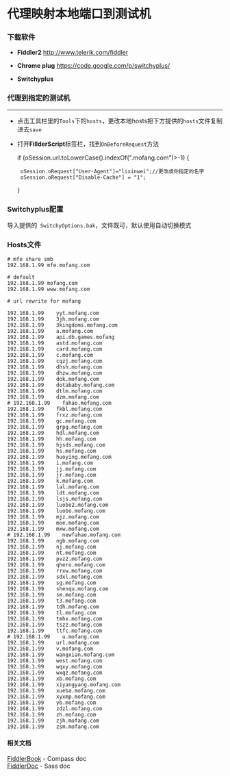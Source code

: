 代理映射本地端口到测试机
=========

### 下载软件

  - **Fiddler2** http://www.telerik.com/fiddler
  
  - **Chrome plug** https://code.google.com/p/switchyplus/
  
  - **Switchyplus**

### 代理到指定的测试机
----
- 点击工具栏里的```Tools```下的```hosts```，更改本地hosts把下方提供的```hosts```文件复制进去```save```   

- 打开**FillderScript**标签栏，找到```OnBeforeRequest```方法   


    if (oSession.url.toLowerCase().indexOf(".mofang.com")>-1) {
    
       oSession.oRequest["User-Agent"]="lixinwei";//更改成你指定的名字
       oSession.oRequest["Disable-Cache"] = "1";  
       
    }

### Switchyplus配置  

导入提供的``` SwitchyOptions.bak```，文件既可，默认使用自动切换模式


### Hosts文件  

    # mfe share smb
    192.168.1.99 mfe.mofang.com
    
    # default
    192.168.1.99 mofang.com
    192.168.1.99 www.mofang.com
    
    # url rewrite for mofang
    
    192.168.1.99    yyt.mofang.com
    192.168.1.99    3jh.mofang.com
    192.168.1.99    3kingdoms.mofang.com
    192.168.1.99    a.mofang.com
    192.168.1.99    api.db.games.mofang
    192.168.1.99    astd.mofang.com
    192.168.1.99    card.mofang.com
    192.168.1.99    c.mofang.com
    192.168.1.99    cqzj.mofang.com
    192.168.1.99    dhsh.mofang.com
    192.168.1.99    dhzw.mofang.com
    192.168.1.99    dok.mofang.com
    192.168.1.99    dotababy.mofang.com
    192.168.1.99    dtlm.mofang.com
    192.168.1.99    dzm.mofang.com
    # 192.168.1.99    fahao.mofang.com
    192.168.1.99    fkbl.mofang.com
    192.168.1.99    frxz.mofang.com
    192.168.1.99    gc.mofang.com
    192.168.1.99    grpg.mofang.com
    192.168.1.99    hdl.mofang.com
    192.168.1.99    hh.mofang.com
    192.168.1.99    hjsds.mofang.com
    192.168.1.99    hs.mofang.com
    192.168.1.99    huoying.mofang.com
    192.168.1.99    i.mofang.com
    192.168.1.99    jj.mofang.com
    192.168.1.99    jr.mofang.com
    192.168.1.99    k.mofang.com
    192.168.1.99    lal.mofang.com
    192.168.1.99    ldt.mofang.com
    192.168.1.99    lsjs.mofang.com
    192.168.1.99    luobo2.mofang.com
    192.168.1.99    luobo.mofang.com
    192.168.1.99    mjz.mofang.com
    192.168.1.99    moe.mofang.com
    192.168.1.99    mxw.mofang.com
    # 192.168.1.99    newfahao.mofang.com
    192.168.1.99    ngb.mofang.com
    192.168.1.99    nj.mofang.com
    192.168.1.99    nt.mofang.com
    192.168.1.99    pvz2.mofang.com
    192.168.1.99    qhero.mofang.com
    192.168.1.99    rrxw.mofang.com
    192.168.1.99    sdxl.mofang.com
    192.168.1.99    sg.mofang.com
    192.168.1.99    shenqu.mofang.com
    192.168.1.99    sm.mofang.com
    192.168.1.99    t3.mofang.com
    192.168.1.99    tdh.mofang.com
    192.168.1.99    tl.mofang.com
    192.168.1.99    tmhx.mofang.com
    192.168.1.99    tszz.mofang.com
    192.168.1.99    ttfc.mofang.com
    # 192.168.1.99    u.mofang.com
    192.168.1.99    url.mofang.com
    192.168.1.99    v.mofang.com
    192.168.1.99    wangxian.mofang.com
    192.168.1.99    west.mofang.com
    192.168.1.99    wqxy.mofang.com
    192.168.1.99    wxqz.mofang.com
    192.168.1.99    xb.mofang.com
    192.168.1.99    xiyangyang.mofang.com
    192.168.1.99    xueba.mofang.com
    192.168.1.99    xyxmp.mofang.com
    192.168.1.99    yb.mofang.com
    192.168.1.99    zdzl.mofang.com
    192.168.1.99    zh.mofang.com
    192.168.1.99    zjh.mofang.com
    192.168.1.99    zsm.mofang.com
    
#### 相关文档    

[FiddlerBook]:http://fiddlerbook.com/Fiddler2/version.asp
[FiddlerDoc]:http://docs.telerik.com/fiddler/knowledgebase/fiddlerscript/modifyrequestorresponse
[FiddlerBook] - Compass doc  
[FiddlerDoc] - Sass doc

